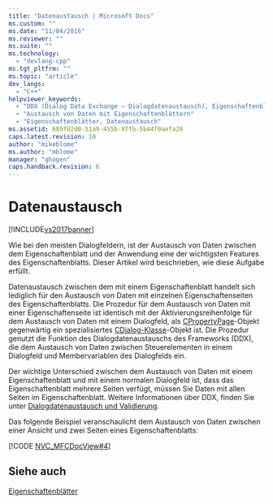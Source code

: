 ```yaml
---
title: "Datenaustausch | Microsoft Docs"
ms.custom: ""
ms.date: "11/04/2016"
ms.reviewer: ""
ms.suite: ""
ms.technology: 
  - "devlang-cpp"
ms.tgt_pltfrm: ""
ms.topic: "article"
dev_langs: 
  - "C++"
helpviewer_keywords: 
  - "DDX (Dialog Data Exchange – Dialogdatenaustausch), Eigenschaftenblätter"
  - "Austausch von Daten mit Eigenschaftenblättern"
  - "Eigenschaftenblätter, Datenaustausch"
ms.assetid: 689f02d0-51a9-455b-8ffb-5b44f0aefa28
caps.latest.revision: 10
author: "mikeblome"
ms.author: "mblome"
manager: "ghogen"
caps.handback.revision: 6
---
```

# Datenaustausch
[!INCLUDE[vs2017banner](../assembler/inline/includes/vs2017banner.md)]

Wie bei den meisten Dialogfeldern, ist der Austausch von Daten zwischen dem Eigenschaftenblatt und der Anwendung eine der wichtigsten Features des Eigenschaftenblatts.  Dieser Artikel wird beschrieben, wie diese Aufgabe erfüllt.  
  
 Datenaustausch zwischen dem mit einem Eigenschaftenblatt handelt sich lediglich für den Austausch von Daten mit einzelnen Eigenschaftenseiten des Eigenschaftenblatts.  Die Prozedur für dem Austausch von Daten mit einer Eigenschaftenseite ist identisch mit der Aktivierungsreihenfolge für dem Austausch von Daten mit einem Dialogfeld, als [CPropertyPage](../mfc/reference/cpropertypage-class.md)\-Objekt gegenwärtig ein spezialisiertes [CDialog\-Klasse](../mfc/reference/cdialog-class.md)\-Objekt ist.  Die Prozedur genutzt die Funktion des Dialogdatenaustauschs des Frameworks \(DDX\), die dem Austausch von Daten zwischen Steuerelementen in einem Dialogfeld und Membervariablen des Dialogfelds ein.  
  
 Der wichtige Unterschied zwischen dem Austausch von Daten mit einem Eigenschaftenblatt und mit einem normalen Dialogfeld ist, dass das Eigenschaftenblatt mehrere Seiten verfügt, müssen Sie Daten mit allen Seiten im Eigenschaftenblatt.  Weitere Informationen über DDX, finden Sie unter [Dialogdatenaustausch und Validierung](../mfc/dialog-data-exchange-and-validation.md).  
  
 Das folgende Beispiel veranschaulicht dem Austausch von Daten zwischen einer Ansicht und zwei Seiten eines Eigenschaftenblatts:  
  
 [!CODE [NVC_MFCDocView#4](../CodeSnippet/VS_Snippets_Cpp/NVC_MFCDocView#4)]  
  
## Siehe auch  
 [Eigenschaftenblätter](../mfc/property-sheets-mfc.md)